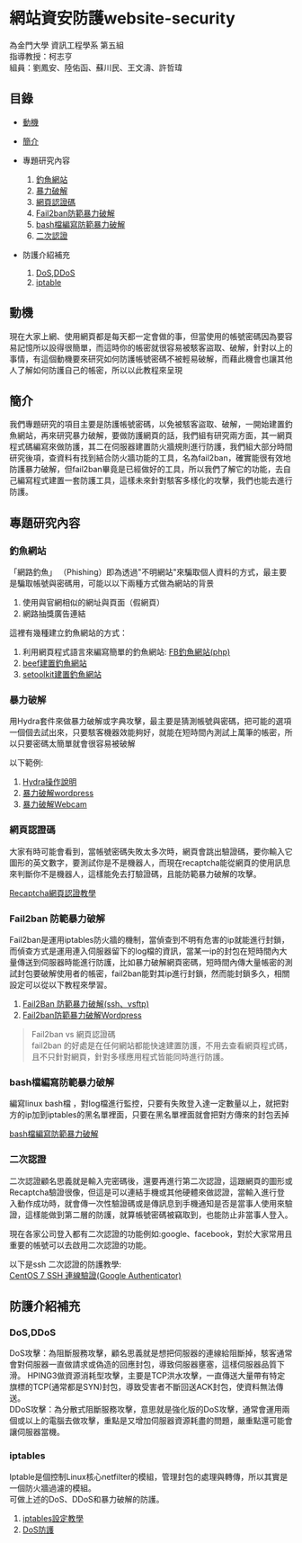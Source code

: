 # 網站資安防護website-security
為金門大學 資訊工程學系 第五組  
指導教授：柯志亨   
組員：劉鳳安、陸佑函、蘇川民、王文濤、許哲瑋

## 目錄
* [動機](https://github.com/NQUwebsecurityproject/website-security#%E5%8B%95%E6%A9%9F) 
* [簡介](https://github.com/NQUwebsecurityproject/website-security#%E7%B0%A1%E4%BB%8B)  
* 專題研究內容  
  1. [釣魚網站](https://github.com/NQUwebsecurityproject/website-security#%E9%87%A3%E9%AD%9A%E7%B6%B2%E7%AB%99)    
  2. [暴力破解](https://github.com/NQUwebsecurityproject/website-security#%E6%9A%B4%E5%8A%9B%E7%A0%B4%E8%A7%A3)   
  3. [網頁認證碼](https://github.com/NQUwebsecurityproject/website-security#%E7%B6%B2%E9%A0%81%E8%AA%8D%E8%AD%89%E7%A2%BC)
  4. [Fail2ban防範暴力破解](https://github.com/NQUwebsecurityproject/website-security#fail2ban-%E9%98%B2%E7%AF%84%E6%9A%B4%E5%8A%9B%E7%A0%B4%E8%A7%A3)
  5. [bash檔編寫防範暴力破解](https://github.com/NQUwebsecurityproject/website-security#bash%E6%AA%94%E7%B7%A8%E5%AF%AB%E9%98%B2%E7%AF%84%E6%9A%B4%E5%8A%9B%E7%A0%B4%E8%A7%A3)
  6. [二次認證](https://github.com/NQUwebsecurityproject/website-security#%E4%BA%8C%E6%AC%A1%E8%AA%8D%E8%AD%89)

* 防護介紹補充
  1. [DoS,DDoS](https://github.com/NQUwebsecurityproject/website-security#dosddos) 
  2. [iptable](https://github.com/NQUwebsecurityproject/website-security#iptables)
## 動機

現在大家上網、使用網頁都是每天都一定會做的事，但當使用的帳號密碼因為要容易記憶所以設得很簡單，而這時你的帳密就很容易被駭客盜取、破解，針對以上的事情，有這個動機要來研究如何防護帳號密碼不被輕易破解，而藉此機會也讓其他人了解如何防護自己的帳密，所以以此教程來呈現

## 簡介
我們專題研究的項目主要是防護帳號密碼，以免被駭客盜取、破解，一開始建置釣魚網站，再來研究暴力破解，要做防護網頁的話，我們組有研究兩方面，其一網頁程式碼編寫來做防護，其二在伺服器建置防火牆規則進行防護，我們組大部分時間研究後項，查資料有找到結合防火牆功能的工具，名為fail2ban，確實能很有效地防護暴力破解，但fail2ban畢竟是已經做好的工具，所以我們了解它的功能，去自己編寫程式建置一套防護工具，這樣未來針對駭客多樣化的攻擊，我們也能去進行防護。

## 專題研究內容

### 釣魚網站
 「網路釣魚」 （Phishing）即為透過"不明網站"來騙取個人資料的方式，最主要是騙取帳號與密碼用，可能以以下兩種方式做為網站的背景  
 1. 使用與官網相似的網址與頁面（假網頁）  
 2. 網路抽獎廣告連結  
 
 這裡有幾種建立釣魚網站的方式：
 1. 利用網頁程式語言來編寫簡單的釣魚網站: [FB釣魚網站(php)](https://github.com/NQUwebsecurityproject/website-security/tree/master/FB%E9%87%A3%E9%AD%9A%E7%B6%B2%E7%AB%99(php))  
 2. [beef建置釣魚網站](https://www.youtube.com/watch?v=3mcEpn0_sJM)    
 3. [setoolkit建置釣魚網站](https://www.youtube.com/watch?v=9n5BQiGtxDk) 

### 暴力破解
用Hydra套件來做暴力破解或字典攻擊，最主要是猜測帳號與密碼，把可能的選項一個個去試出來，只要駭客機器效能夠好，就能在短時間內測試上萬筆的帳密，所以只要密碼太簡單就會很容易被破解

以下範例:
 1. [Hydra操作說明](https://github.com/NQUwebsecurityproject/website-security/tree/master/Hydra%E6%9A%B4%E5%8A%9B%E7%A0%B4%E8%A7%A3/Hydra%E6%93%8D%E4%BD%9C%E8%AA%AA%E6%98%8E) 
 2. [暴力破解wordpress](https://github.com/NQUwebsecurityproject/website-security/tree/master/Hydra%E6%9A%B4%E5%8A%9B%E7%A0%B4%E8%A7%A3/%E6%9A%B4%E5%8A%9B%E7%A0%B4%E8%A7%A3Wordpress)
 3. [暴力破解Webcam](https://github.com/NQUwebsecurityproject/website-security/tree/master/Hydra%E6%9A%B4%E5%8A%9B%E7%A0%B4%E8%A7%A3/%E6%9A%B4%E5%8A%9B%E7%A0%B4%E8%A7%A3Webcam)
    
### 網頁認證碼
大家有時可能會看到，當帳號密碼失敗太多次時，網頁會跳出驗證碼，要你輸入它圖形的英文數字，要測試你是不是機器人，而現在recaptcha能從網頁的使用訊息來判斷你不是機器人，這樣能免去打驗證碼，且能防範暴力破解的攻擊。

[Recaptcha網頁認證教學](https://github.com/NQUwebsecurityproject/website-security/tree/master/Recaptcha%E7%B6%B2%E9%A0%81%E8%AA%8D%E8%AD%89%E6%95%99%E5%AD%B8)

### Fail2ban 防範暴力破解
Fail2ban是運用iptables防火牆的機制，當偵查到不明有危害的ip就能進行封鎖，而偵查方式是運用連入伺服器留下的log檔的資訊，當某一ip的封包在短時間內大量傳送到伺服器時能進行防護，比如暴力破解網頁密碼，短時間內傳大量帳密的測試封包要破解使用者的帳密，fail2ban能對其ip進行封鎖，然而能封鎖多久，相關設定可以從以下教程來學習。

1. [Fail2Ban 防範暴力破解(ssh、vsftp)](https://github.com/NQUwebsecurityproject/website-security/tree/master/Fail2ban%E6%95%99%E5%AD%B8/Fail2Ban%20%E9%98%B2%E7%AF%84%E6%9A%B4%E5%8A%9B%E7%A0%B4%E8%A7%A3ssh%20vsftp)
2. [Fail2ban防範暴力破解Wordpress](https://github.com/NQUwebsecurityproject/website-security/tree/master/Fail2ban%E6%95%99%E5%AD%B8/Fail2ban%20%E9%98%B2%E7%AF%84%20%E6%9A%B4%E5%8A%9B%E7%A0%B4%E8%A7%A3Wordpress)

 > Fail2ban vs 網頁認證碼   
fail2ban 的好處是在任何網站都能快速建置防護，不用去查看網頁程式碼，且不只針對網頁，針對多樣應用程式皆能同時進行防護。

### bash檔編寫防範暴力破解
編寫linux bash檔 ，對log檔進行監控，只要有失敗登入達一定數量以上，就把對方的ip加到iptables的黑名單裡面，只要在黑名單裡面就會把對方傳來的封包丟掉

[bash檔編寫防範暴力破解](https://github.com/NQUwebsecurityproject/website-security/tree/master/bash%E6%AA%94%E7%B7%A8%E5%AF%AB%E9%98%B2%E7%AF%84%E6%9A%B4%E5%8A%9B%E7%A0%B4%E8%A7%A3)

### 二次認證
二次認證顧名思義就是輸入完密碼後，還要再進行第二次認證，這跟網頁的圖形或Recaptcha驗證很像，但這是可以連結手機或其他硬體來做認證，當輸入進行登入動作成功時，就會傳一次性驗證碼或是傳訊息到手機通知是否是當事人使用來驗證，這樣能做到第二層的防護，就算帳號密碼被竊取到，也能防止非當事人登入。

現在各家公司登入都有二次認證的功能例如:google、facebook，對於大家常用且重要的帳號可以去啟用二次認證的功能。

以下是ssh 二次認證的防護教學:    
[CentOS 7 SSH 連線驗證(Google Authenticator)](https://github.com/NQUwebsecurityproject/website-security/tree/master/google%E4%BA%8C%E6%AC%A1%E8%AA%8D%E8%AD%89(%E9%98%B2%E6%9A%B4%E5%8A%9B%E7%A0%B4%E8%A7%A3))

## 防護介紹補充
### DoS,DDoS
DoS攻擊：為阻斷服務攻擊，顧名思義就是想把伺服器的連線給阻斷掉，駭客通常會對伺服器一直做請求或偽造的回應封包，導致伺服器壅塞，這樣伺服器品質下滑。 
HPING3做資源消耗型攻擊，主要是TCP洪水攻擊，一直傳送大量帶有特定旗標的TCP(通常都是SYN)封包，導致受害者不斷回送ACK封包，使資料無法傳送。  
DDoS攻擊：為分散式阻斷服務攻擊，意思就是強化版的DoS攻擊，通常會運用兩個或以上的電腦去做攻擊，重點是又增加伺服器資源耗盡的問題，嚴重點還可能會讓伺服器當機。

### iptables
Iptable是個控制Linux核心netfilter的模組，管理封包的處理與轉傳，所以其實是一個防火牆過濾的模組。  
可做上述的DoS、DDoS和暴力破解的防護。
  1. [iptables設定教學](https://github.com/NQUwebsecurityproject/website-security/tree/master/Linux%E9%98%B2%E7%81%AB%E7%89%86iptable%E8%A8%AD%E5%AE%9A)   
2. [DoS防護](https://github.com/LarrySu508/website-security/blob/master/DoS%E9%98%B2%E8%AD%B7/README.md)

